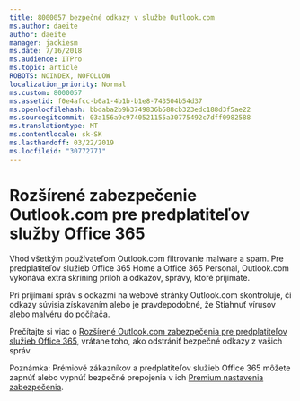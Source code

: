 ```yaml
---
title: 8000057 bezpečné odkazy v službe Outlook.com
ms.author: daeite
author: daeite
manager: jackiesm
ms.date: 7/16/2018
ms.audience: ITPro
ms.topic: article
ROBOTS: NOINDEX, NOFOLLOW
localization_priority: Normal
ms.custom: 8000057
ms.assetid: f0e4afcc-b0a1-4b1b-b1e8-743504b54d37
ms.openlocfilehash: bbdaba2b9b3749836b588cb323edc188d3f5ae22
ms.sourcegitcommit: 03a156a9c9740521155a30775492c7dff0982588
ms.translationtype: MT
ms.contentlocale: sk-SK
ms.lasthandoff: 03/22/2019
ms.locfileid: "30772771"
---
```

# <a name="advanced-outlookcom-security-for-office-365-subscribers"></a>Rozšírené zabezpečenie Outlook.com pre predplatiteľov služby Office 365

Vhod všetkým používateľom Outlook.com filtrovanie malware a spam. Pre predplatiteľov služieb Office 365 Home a Office 365 Personal, Outlook.com vykonáva extra skríning príloh a odkazov, správy, ktoré prijímate.
  
Pri prijímaní správ s odkazmi na webové stránky Outlook.com skontroluje, či odkazy súvisia získavaním alebo je pravdepodobné, že Stiahnuť vírusov alebo malvéru do počítača.
  
Prečítajte si viac o [Rozšírené Outlook.com zabezpečenia pre predplatiteľov služieb Office 365](https://go.microsoft.com/fwlink/p/?linkid=2006140), vrátane toho, ako odstrániť bezpečné odkazy z vašich správ.
  
Poznámka: Prémiové zákazníkov a predplatiteľov služieb Office 365 môžete zapnúť alebo vypnúť bezpečné prepojenia v ich [Premium nastavenia zabezpečenia](https://outlook.live.com/mail/options/premium/security).